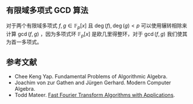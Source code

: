 ## 有限域多项式 GCD 算法

对于两个有限域多项式 $f,g\in\mathbb{F} _ p\lbrack x\rbrack$ 且 $\deg(f),\deg(g)\lt p$ 可以使用辗转相除来计算 $\gcd(f,g)$ ，因为多项式环 $\mathbb{F} _ p\lbrack x\rbrack$ 是欧几里得整环，对于 $\gcd(f,g)$ 我们使其为首一多项式。

## 参考文献

- Chee Keng Yap. Fundamental Problems of Algorithmic Algebra.
- Joachim von zur Gathen and Jürgen Gerhard. Modern Computer Algebra.
- Todd Mateer. [Fast Fourier Transform Algorithms with Applications](http://cr.yp.to/f2mult/mateer-thesis.pdf).